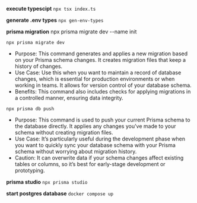 **execute typescipt**
`npx tsx index.ts`

**generate .env types**
`npx gen-env-types`

**prisma migration**
npx prisma migrate dev --name init

`npx prisma migrate dev`
- Purpose: This command generates and applies a new migration based on your Prisma schema changes. It creates migration files that keep a history of changes.
- Use Case: Use this when you want to maintain a record of database changes, which is essential for production environments or when working in teams. It allows for version control of your database schema.
- Benefits: This command also includes checks for applying migrations in a controlled manner, ensuring data integrity.

`npx prisma db push`
- Purpose: This command is used to push your current Prisma schema to the database directly. It applies any changes you've made to your schema without creating migration files.
- Use Case: It’s particularly useful during the development phase when you want to quickly sync your database schema with your Prisma schema without worrying about migration history.
- Caution: It can overwrite data if your schema changes affect existing tables or columns, so it’s best for early-stage development or prototyping.

**prisma studio**
`npx prisma studio`

**start postgres database**
`docker compose up`